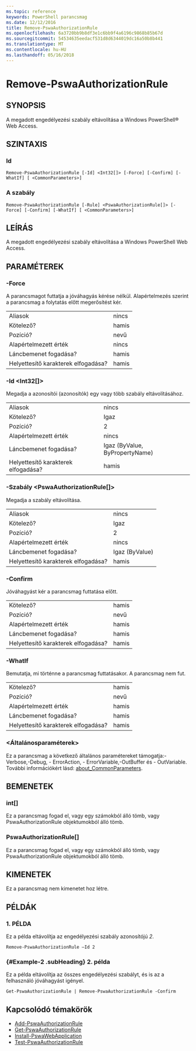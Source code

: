 ```yaml
---
ms.topic: reference
keywords: PowerShell parancsmag
ms.date: 12/12/2016
title: Remove-PswaAuthorizationRule
ms.openlocfilehash: 6a3720bb9b8df3e1c6bb9f4a6196c9868b85b67d
ms.sourcegitcommit: 54534635eedacf531d8d6344019dc16a50b8b441
ms.translationtype: MT
ms.contentlocale: hu-HU
ms.lasthandoff: 05/16/2018
---
```

# <a name="remove-pswaauthorizationrule"></a>Remove-PswaAuthorizationRule

## <a name="synopsis"></a>SYNOPSIS

A megadott engedélyezési szabály eltávolítása a Windows PowerShell® Web Access.

## <a name="syntax"></a>SZINTAXIS

### <a name="id"></a>Id
```
Remove-PswaAuthorizationRule [-Id] <Int32[]> [-Force] [-Confirm] [-WhatIf] [ <CommonParameters>]
```

### <a name="rule"></a>A szabály
```
Remove-PswaAuthorizationRule [-Rule] <PswaAuthorizationRule[]> [-Force] [-Confirm] [-WhatIf] [ <CommonParameters>]
```

## <a name="description"></a>LEÍRÁS

A megadott engedélyezési szabály eltávolítása a Windows PowerShell Web Access.

## <a name="parameters"></a>PARAMÉTEREK

### <a name="-force"></a>-Force

A parancsmagot futtatja a jóváhagyás kérése nélkül. Alapértelmezés szerint a parancsmag a folytatás előtt megerősítést kér.

|||
|-|-|
| Aliasok                              | nincs                                 |
| Kötelező?                            | hamis                                |
| Pozíció?                            | nevű                                |
| Alapértelmezett érték                        | nincs                                 |
| Láncbemenet fogadása?               | hamis                                |
| Helyettesítő karakterek elfogadása?          | hamis                                |

### <a name="-id-ltint32gt"></a>-Id &lt;Int32\[\]&gt;

Megadja a azonosítói (azonosítók) egy vagy több szabály eltávolításához.

|||
|-|-|
| Aliasok                              | nincs                                 |
| Kötelező?                            | Igaz                                 |
| Pozíció?                            | 2                                    |
| Alapértelmezett érték                        | nincs                                 |
| Láncbemenet fogadása?               | Igaz (ByValue, ByPropertyName)       |
| Helyettesítő karakterek elfogadása?          | hamis                                |

### <a name="-rule-ltpswaauthorizationrulegt"></a>-Szabály &lt;PswaAuthorizationRule\[\]&gt;

Megadja a szabály eltávolítása.

|||
|-|-|
| Aliasok                              | nincs                                 |
| Kötelező?                            | Igaz                                 |
| Pozíció?                            | 2                                    |
| Alapértelmezett érték                        | nincs                                 |
| Láncbemenet fogadása?               | Igaz (ByValue)                       |
| Helyettesítő karakterek elfogadása?          | hamis                                |

### <a name="-confirm"></a>-Confirm

Jóváhagyást kér a parancsmag futtatása előtt.

|||
|-|-|
| Kötelező?                            | hamis                                |
| Pozíció?                            | nevű                                |
| Alapértelmezett érték                        | hamis                                |
| Láncbemenet fogadása?               | hamis                                |
| Helyettesítő karakterek elfogadása?          | hamis                                |

### <a name="-whatif"></a>-WhatIf

Bemutatja, mi történne a parancsmag futtatásakor. A parancsmag nem fut.

|||
|-|-|
| Kötelező?                            | hamis                                |
| Pozíció?                            | nevű                                |
| Alapértelmezett érték                        | hamis                                |
| Láncbemenet fogadása?               | hamis                                |
| Helyettesítő karakterek elfogadása?          | hamis                                |

### <a name="ltcommonparametersgt"></a>&lt;Általánosparaméterek&gt;

Ez a parancsmag a következő általános paramétereket támogatja:-Verbose,-Debug, - ErrorAction, - ErrorVariable,-OutBuffer és - OutVariable.
További információkért lásd: [about_CommonParameters](http://go.microsoft.com/fwlink/p/?LinkID=113216).

## <a name="inputs"></a>BEMENETEK

### <a name="int"></a>int\[\]

Ez a parancsmag fogad el, vagy egy számokból álló tömb, vagy PswaAuthorizationRule objektumokból álló tömb.

### <a name="pswaauthorizationrule"></a>PswaAuthorizationRule\[\]

Ez a parancsmag fogad el, vagy egy számokból álló tömb, vagy PswaAuthorizationRule objektumokból álló tömb.

## <a name="outputs"></a>KIMENETEK

Ez a parancsmag nem kimenetet hoz létre.

## <a name="examples"></a>PÉLDÁK

### <a name="example-1"></a>1. PÉLDA

Ez a példa eltávolítja az engedélyezési szabály azonosítójú *2*.

```
Remove-PswaAuthorizationRule –Id 2
```

### <a name="example-2-example-2-subheading"></a>{#Example-2 .subHeading} 2. példa

Ez a példa eltávolítja az összes engedélyezési szabályt, és is az a felhasználó jóváhagyást igényel.

```
Get-PswaAuthorizationRule | Remove-PswaAuthorizationRule -Confirm
```

## <a name="related-topics"></a>Kapcsolódó témakörök

- [Add-PswaAuthorizationRule](add-pswaauthorizationrule.md)
- [Get-PswaAuthorizationRule](get-pswaauthorizationrule.md)
- [Install-PswaWebApplication](install-pswawebapplication.md)
- [Test-PswaAuthorizationRule](test-pswaauthorizationrule.md)